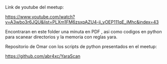 Link de youtube del meetup: 

https://www.youtube.com/watch?v=A3wbo3r6JQU&list=PLXm1FM6zsxpAZU4-ii_yOEP111qE_iMhc&index=43

Encontraran en este folder una minuta en PDF , asi como codigos en python para scanear directorios y la memoria con reglas yara.

Repositorio de Omar con los scripts de python presentados en el meetup:

https://github.com/abr4xc/YaraScan

